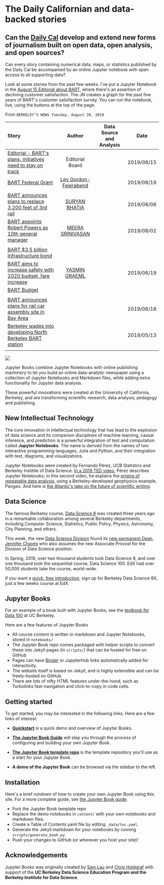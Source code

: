 # The Daily Californian and data-backed stories

## Can the [**Daily Cal**](https://www.dailycal.org/) develop and extend new forms of journalism built on open data, open analysis, and open sources?

Can every story containing numerical data, maps, or statistics published by the Daily Cal be accompanied by an online Jupyter notebook with open access to all supporting data?

Look at some stories from the past few weeks. I've put a Jupyter Notebook in the [August 15 Editorial about BART](/BART/2019-Aug-15.html), where there's an assertion of declining customer satisfaction.  The JN creates a graph for the past five years of BART's customer satisfaction survey.  You can run the notebook, live, using the buttons at the top of the page.


From `BERKELEY’S NEWS
Tuesday, August 20, 2019
`


 Story | Author | Data Source and Analysis | Date
:--- | :---: | :---: | :---:
[Editorial - BART's plans, initiatives need to stay on track](https://www.google.com/url?client=internal-uds-cse&cx=004860988773045794728:o9buhn1rb8k&q=https://www.dailycal.org/2019/08/15/barts-plans-initiatives-need-to-stay-on-track/&sa=U&ved=2ahUKEwj6vr62mJTkAhWWFTQIHRN7ArwQFjALegQIDBAC&usg=AOvVaw0hR4it-iNNl8hH4hTf1h31)  | Editorial Board  |   | 2019/08/15
[BART Federal Grant](https://www.dailycal.org/2019/08/19/bart-secures-federal-grant-for-anti-terrorist-police-patrol-team/) | [Lev Gordon-Feierabend](https://www.dailycal.org/author/lgordonfeierabend/) |  | 2019/08/19
  |   |   |
[BART announces plans to replace 3,200 feet of 3rd rail](https://www.dailycal.org/2019/08/06/bart-announces-plans-to-replace-3200-feet-of-3rd-rail-using-measure-rr-funds/) |  [SURYAN BHATIA](https://www.dailycal.org/author/sbhatia/)   |  |  2019/08/06
[BART appoints Robert Powers as 10th general manager](https://www.google.com/url?client=internal-uds-cse&cx=004860988773045794728:o9buhn1rb8k&q=https://www.dailycal.org/2019/08/02/bart-appoints-robert-powers-as-10th-general-manager/&sa=U&ved=2ahUKEwj6vr62mJTkAhWWFTQIHRN7ArwQFjAEegQIHxAC&usg=AOvVaw3Rqupk80Hg--Ls45yU13Hz)  | [MEERA SRINIVASAN](https://www.dailycal.org/author/msrinivasan/)  |  | 2019/08/02
  |   |   |
[BART $3.5 billion Infrastructure bond]() |    |    |
[BART aims to increase safety with 2020 budget, fare increase](https://www.google.com/url?client=internal-uds-cse&cx=004860988773045794728:o9buhn1rb8k&q=https://www.dailycal.org/2019/06/19/bart-aims-to-increase-safety-with-2020-budget-fare-increase/&sa=U&ved=2ahUKEwiTrK63m5TkAhUZITQIHYNmA0YQFjAOegQIAhAC&usg=AOvVaw1ChPySFC2P2JI1CXule3lo) | [YASMIN GRAEML](https://www.dailycal.org/author/ygraeml/)  |    | 2019/06/19
[BART Budget](https://www.bart.gov/about/financials)  |    |   |
|   |   |   |
[BART announces plans for rail car assembly site in Bay Area](https://www.dailycal.org/2019/06/18/bart-announces-plans-for-rail-car-assembly-site-in-bay-area/) |   |   | 2019/06/18
[Berkeley wades into developing North Berkeley BART station](https://www.google.com/url?client=internal-uds-cse&cx=004860988773045794728:o9buhn1rb8k&q=https://www.dailycal.org/2019/05/13/balancing-resident-input-berkeley-wades-into-developing-north-berkeley-bart-station/&sa=U&ved=2ahUKEwj6vr62mJTkAhWWFTQIHRN7ArwQFjAAegQIIxAC&usg=AOvVaw1OcFjvmetiJOtDiOFrDmbm)|  |  | 2019/05/13
  |   |   |




<img src="https://i0.wp.com/www.dailycal.org/assets/uploads/2019/08/coloredited_alexanderhong_bart_editorial.png?ssl=1&w=900" class="left">

Jupyter Books combine Jupyter Notebooks with online publishing machinery to let you build an online data-analytic newspaper using a collection of Jupyter Notebooks
and Markdown files, while adding extra functionality for Jupyter data analysis.

These powerful innovations were created at the University of California, Berkeley, and are transforming scientific research, data analysis, pedagogy and publishing.
## New Intellectual Technology

The core innovation in intellectual technology that has lead to the explosion of data science and its companion disciplines of machine learning, causal inference, and prediction is a powerful integration of text and computation called **Jupyter Notebooks**. The name is derived from the names of two interactive programming languages, Julia and Python, and their integration with text, diagrams, and visualizations.

Jupyter Notebooks were created by Fernando Pérez, UCB Statistics and Berkeley Institite of Data Science.
[In a 2019 TED video](https://www.youtube.com/watch?v=sla_vxu-jDk), Pérez describes Jupyter Notebooks; in this second video, he explains the [origins of repeatable data analysis](https://www.youtube.com/watch?v=g_lDvcFMimw&t=16s), using a Berkeley-developed geophysics example, Pangeo.  And here is [the Atlantic's take on the future of scientific writing](https://www.theatlantic.com/science/archive/2018/04/the-scientific-paper-is-obsolete/556676/[]).

## Data Science

The famous Berkeley course, [Data Science 8]() was created three years ago in a remarkable collaboration among several Berkeley departments, including Computer Science, Statistics, Public Policy, Physics, Astronomy, City Planning, and others.

This week, the new [Data Science Division](https://campustechnology.com/articles/2018/11/29/berkeley-setting-up-division-to-build-on-data-sciences-momentum.aspx) found its [new permanent Dean, Jennifer Chayes](https://bsa.berkeley.edu/news/announcement-associate-provost-division-data-science-and-information-and-dean-school) who also assumes the new Associate Provost for the Division of Data Science position:

In Spring, 2019, over two thousand students took Data Science 8, and over one thousand took the sequential course, Data Science 100. EdX had over 50,000 students take the course, world-wide.

If you want a [quick, free introduction](https://www.edx.org/course/foundations-of-data-science-computational-thinking-with-python-0),
sign up for Berkeley Data Science 8X, just a few weeks course at EdX.

## Jupyter Books

For an example of a book built with Jupyter Books, see the [textbook for Data 100](https://www.textbook.ds100.org/) at UC Berkeley.

Here are a few features of Jupyter Books

* All course content is written in markdown and Jupyter Notebooks, stored in `notebooks/`
* The Jupyter Book repo comes packaged with helper scripts to convert these into Jekyll pages (in `scripts/`) that can be hosted for free on GitHub
* Pages can have [Binder](https://mybinder.org) or JupyterHub links automatically added for interactivity.
* The website itself is based on Jekyll, and is highly extensible and can be freely-hosted on GitHub.
* There are lots of nifty HTML features under-the-hood, such as Turbolinks fast-navigation and
  click-to-copy in code cells.

## Getting started

To get started, you may be interested in the following links.
Here are a few links of interest:

* **[Quickstart](features/features)** is a quick demo and overview of Jupyter Books.

* **[The Jupyter Book Guide](guide/01_overview)**
  will step you through the process of configuring and building your own Jupyter Book.

* **[The Jupyter Book template repo](https://github.com/jupyter/jupyter-book)** is the template
  repository you'll use as a start for your Jupyter Book.

* **A demo of the Jupyter Book** can be browsed via the sidebar to the left.

## Installation

Here's a brief rundown of how to create your own Jupyter Book using this site. For a more
complete guide, see [the Jupyter Book guide](guide/01_overview).

* Fork the Jupyter Book template repo
* Replace the demo notebooks in `content/` with your own notebooks and markdown files.
* Create a Table of Contents yaml file by editing `_data/toc.yaml`.
* Generate the Jekyll markdown for your notebooks by running `scripts/generate_book.py`
* Push your changes to GitHub (or wherever you host your site)!

## Acknowledgements

Jupyter Books was originally created by [Sam Lau][sam] and [Chris Holdgraf][chris]
with support of the **UC Berkeley Data Science Education Program and the Berkeley
Institute for Data Science**.

[sam]: http://www.samlau.me/
[chris]: https://predictablynoisy.com
